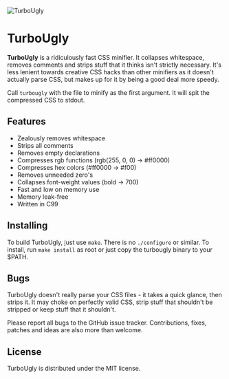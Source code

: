 ![TurboUgly](http://imgur.com/4clNT.png)

# TurboUgly

**TurboUgly** is a ridiculously fast CSS minifier. It collapses whitespace, removes comments and strips stuff that it thinks isn't strictly necessary. It's less lenient towards creative CSS hacks than other minifiers as it doesn't actually parse CSS, but makes up for it by being a good deal more speedy.

Call `turbougly` with the file to minify as the first argument. It will spit the compressed CSS to stdout.

## Features

- Zealously removes whitespace
- Strips all comments
- Removes empty declarations
- Compresses rgb functions (rgb(255, 0, 0) -> #ff0000)
- Compresses hex colors (#ff0000 -> #f00)
- Removes unneeded zero's
- Collapses font-weight values (bold -> 700) 
- Fast and low on memory use
- Memory leak-free
- Written in C99

## Installing

To build TurboUgly, just use `make`. There is no `./configure` or similar. To install, run `make install` as root or just copy the turbougly binary to your $PATH.

## Bugs

TurboUgly doesn't really parse your CSS files - it takes a quick glance, then strips it. It may choke on perfectly valid CSS, strip stuff that shouldn't be stripped or keep stuff that it shouldn't.

Please report all bugs to the GitHub issue tracker. Contributions, fixes, patches and ideas are also more than welcome.

## License

TurboUgly is distributed under the MIT license.

